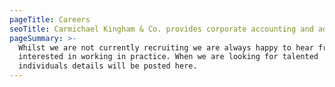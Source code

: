 ```yaml
---
pageTitle: Careers
seoTitle: Carmichael Kingham & Co. provides corporate accounting and advisory services to help businesses grow.
pageSummary: >-
  Whilst we are not currently recruiting we are always happy to hear from anyone
  interested in working in practice. When we are looking for talented
  individuals details will be posted here.
---
```

